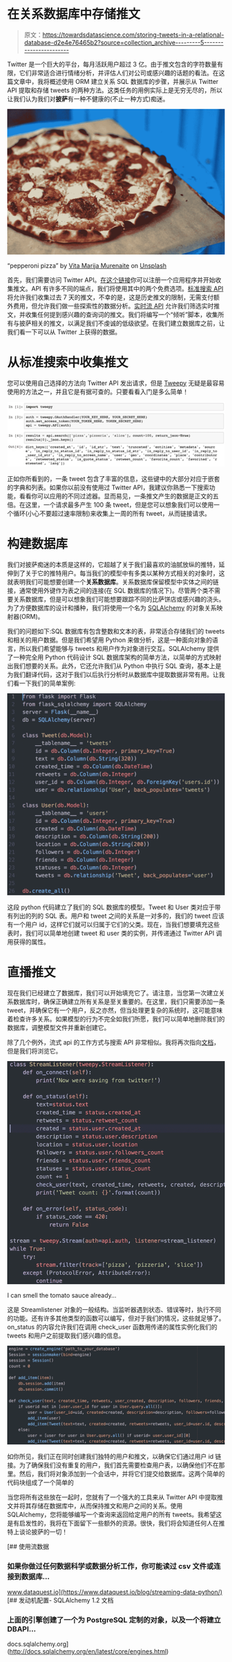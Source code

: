 # 在关系数据库中存储推文

> 原文：<https://towardsdatascience.com/storing-tweets-in-a-relational-database-d2e4e76465b2?source=collection_archive---------5----------------------->

Twitter 是一个巨大的平台，每月活跃用户超过 3 亿。由于推文包含的字符数量有限，它们非常适合进行情绪分析，并评估人们对公司或感兴趣的话题的看法。在这篇文章中，我将概述使用 ORM 建立关系 SQL 数据库的步骤，并展示从 Twitter API 提取和存储 tweets 的两种方法。这类任务的用例实际上是无穷无尽的，所以让我们认为我们对**披萨**有一种不健康的(不止一种方式)痴迷。

![](img/eb4403785f818a82849150ad2b8c0e61.png)

“pepperoni pizza” by [Vita Marija Murenaite](https://unsplash.com/@runningvita?utm_source=medium&utm_medium=referral) on [Unsplash](https://unsplash.com?utm_source=medium&utm_medium=referral)

首先，我们需要访问 Twitter API。[在这个链接](https://developer.twitter.com/en/apply-for-access)你可以注册一个应用程序并开始收集推文。API 有许多不同的端点，我们将使用其中的两个免费选项。[标准搜索 API](https://developer.twitter.com/en/docs/tweets/search/overview/standard) 将允许我们收集过去 7 天的推文，不幸的是，这是历史推文的限制，无需支付额外费用，但允许我们做一些探索性的数据分析。[实时流 API](https://developer.twitter.com/en/docs/tweets/filter-realtime/api-reference/post-statuses-filter.html) 允许我们筛选实时推文，并收集任何提到感兴趣的查询词的推文。我们将编写一个“倾听”脚本，收集所有与披萨相关的推文，以满足我们不虔诚的低级欲望。在我们建立数据库之前，让我们看一下可以从 Twitter 上获得的数据。

# 从标准搜索中收集推文

您可以使用自己选择的方法向 Twitter API 发出请求，但是 [Tweepy](https://tweepy.readthedocs.io/en/v3.5.0/) 无疑是最容易使用的方法之一，并且它是有据可查的。只要看看入门是多么简单！

![](img/71cdcde27c211a28267077ac58fe01e6.png)

正如你所看到的，一条 tweet 包含了丰富的信息，这些键中的大部分对应于嵌套的字典和列表。如果你以前没有使用过 Twitter API，我建议你熟悉一下搜索功能，看看你可以应用的不同过滤器。显而易见，一条推文产生的数据是正文的五倍。在这里，一个请求最多产生 100 条 tweet，但是您可以想象我们可以使用一个循环(小心不要超过速率限制)来收集上一周的所有 tweet，从而链接请求。

# 构建数据库

我们对披萨痴迷的本质是这样的，它超越了关于我们最喜欢的油腻放纵的推特，延伸到了关于它的推特用户。每当我们的模型中有多类以某种方式相关的对象时，这就表明我们可能想要创建一个**关系数据库**。关系数据库保留模型中实体之间的链接，通常使用外键作为表之间的连接(在 SQL 数据库的情况下)。尽管两个类不需要关系数据库，但是可以想象我们可能想要跟踪不同的比萨饼店或感兴趣的浇头。为了方便数据库的设计和播种，我们将使用一个名为 [SQLAlchemy](https://www.sqlalchemy.org/) 的对象关系映射器(ORM)。

我们的问题如下:SQL 数据库有包含整数和文本的表，非常适合存储我们的 tweets 和相关的用户数据。但是我们希望用 Python 来做分析，这是一种面向对象的语言，所以我们希望能够与 tweets 和用户作为对象进行交互。SQLAlchemy 提供了一种完全用 Python 代码设计 SQL 数据库架构的简单方法，以简单的方式映射出我们想要的关系。此外，它还允许我们从 Python 中执行 SQL 查询，基本上是为我们翻译代码，这对于我们以后执行分析时从数据库中提取数据非常有用。让我们看一下我们的简单案例:

![](img/2bca98110bedaf928364a74c8b5d660c.png)

这段 python 代码建立了我们的 SQL 数据库的模型。Tweet 和 User 类对应于带有列出的列的 SQL 表。用户和 tweet 之间的关系是一对多的，我们的 tweet 应该有一个用户 id，这样它们就可以归属于它们的父类。现在，当我们想要填充这些表时，我们可以简单地创建 tweet 和 user 类的实例，并传递通过 Twitter API 调用获得的属性。

# 直播推文

现在我们已经建立了数据库，我们可以开始填充它了。请注意，当您第一次建立关系数据库时，确保正确建立所有关系是至关重要的。在这里，我们只需要添加一条 tweet，并确保它有一个用户，反之亦然，但当处理更复杂的系统时，这可能意味着检查许多关系。如果模型的行为不完全如我们所愿，我们可以简单地删除我们的数据库，调整模型文件并重新创建它。

除了几个例外，流式 api 的工作方式与搜索 API 非常相似。我将再次指向[文档](http://docs.tweepy.org/en/v3.5.0/streaming_how_to.html)，但是我们将浏览它。

![](img/9ded5cb0db8308fea16ea64aa814a407.png)

I can smell the tomato sauce already…

这是 Streamlistener 对象的一般结构。当监听器遇到状态、错误等时，执行不同的功能。还有许多其他类型的函数可以编写，但对于我们的情况，这些就足够了。on_status 的内容允许我们在调用 check_user 函数用传递的属性实例化我们的 tweets 和用户之前提取我们感兴趣的信息。

![](img/ecffeaee0b603fb135ff7b603b66cd07.png)

如你所见，我们正在同时创建我们独特的用户和推文，以确保它们通过用户 id 链接。为了确保我们没有重复的用户，我们首先需要检查用户表，以确保他们不在那里。然后，我们将对象添加到一个会话中，并将它们提交给数据库。这两个简单的代码块组成了一个简单的

当您将所有这些放在一起时，您就有了一个强大的工具来从 Twitter API 中提取推文并将其存储在数据库中，从而保持推文和用户之间的关系。使用 SQLAlchemy，您将能够编写一个查询来返回给定用户的所有 tweets。我希望这是有启发性的，我将在下面留下一些额外的资源。很快，我们将会知道任何人在推特上谈论披萨的一切！

[](https://www.dataquest.io/blog/streaming-data-python/) [## 使用流数据

### 如果你做过任何数据科学或数据分析工作，你可能读过 csv 文件或连接到数据库…

www.dataquest.io](https://www.dataquest.io/blog/streaming-data-python/)  [## 发动机配置- SQLAlchemy 1.2 文档

### 上面的引擎创建了一个为 PostgreSQL 定制的对象，以及一个将建立 DBAPI…

docs.sqlalchemy.org](http://docs.sqlalchemy.org/en/latest/core/engines.html)